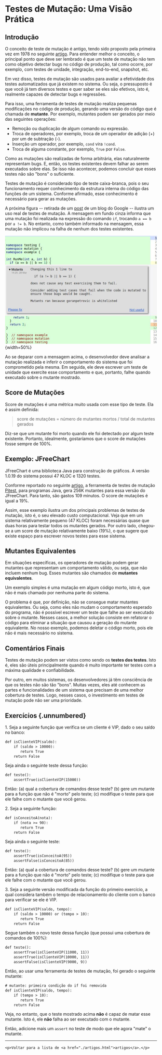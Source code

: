 
# Testes de Mutação: Uma Visão Prática

## Introdução

O conceito de teste de mutação é antigo, tendo sido proposto pela
primeira vez em 1978 
no seguinte [artigo](https://doi.org/10.1109/C-M.1978.218136). 
Para entender melhor o conceito, o principal 
ponto que deve ser lembrado é que um teste de mutação não tem como 
objetivo detectar bugs no código de produção, tal como ocorre, 
por exemplo, com testes de unidade, integração, end-to-end, 
snapshot, etc.

Em vez disso, testes de mutação são usados para avaliar a 
efetividade dos testes automatizados que já existem no sistema. 
Ou seja, o pressuposto é que você já tem diversos testes e quer 
saber se eles são efetivos, isto é, realmente capazes de detectar 
bugs e regressões.

Para isso, uma ferramenta de testes de mutação realiza pequenas 
modificações no código de produção, gerando uma versão
do código que é chamada de **mutante**. Por exemplo, mutantes 
podem ser gerados por meio das seguintes operações: 

* Remoção ou duplicação de algum comando ou expressão.
* Troca de operadores, por exemplo, troca de um operador de 
adição (+) por um de subtração (-). 
* Inserção um operador, por exemplo, `cond` vira `!cond`.
* Troca de alguma constante, por exemplo, `True` por `False`.

Como as mutações são realizadas de forma arbitrária, elas 
naturalmente representam bugs. E, então, os testes existentes 
devem falhar ao serem executados sobre elas. Se isso não 
acontecer, podemos concluir que esses testes não são "bons" 
o suficiente.

Testes de mutação é considerado tipo de teste caixa-branca,
pois o seu funcionamento requer conhecimento da estrutura 
interna do código das funções de um sistema. Conforme
afirmado, esse conhecimento é necessário para gerar
as mutações. 

A próxima figura -- retirada de um 
[post](https://testing.googleblog.com/2021/04/mutation-testing.html)
de um blog do Google --
ilustra um uso real de testes de mutação. A mensagem em fundo cinza 
informa que uma mutação foi realizada na expressão do comando `if`, 
trocando `a == b` por `a != b`. No entanto, como também informado 
na mensagem, essa mutação não implicou na falha de nenhum dos 
testes existentes.

![Exemplo de mutação que sobreviveu à execução dos testes. Fonte: Google Testing Blog](./figs/testes-mutacao-google.jpg){width=50%}

Ao se deparar com a mensagem acima, o desenvolvedor deve 
analisar a mutação realizada e inferir o comportamento do sistema 
que foi comprometido pela mesma. Em seguida, ele deve escrever 
um teste de unidade que exercite esse comportamento e que, portanto, 
falhe quando executado sobre o mutante mostrado. 

## Score de Mutações

Score de mutações é uma métrica muito usada com esse tipo 
de teste. Ela é assim definida:

> score de mutações = número de mutantes mortos / total de mutantes gerados

Diz-se que um mutante foi morto quando ele foi detectado
por algum teste existente. Portanto, idealmente, gostaríamos
que o score de mutações fosse sempre de 100%.

## Exemplo: JFreeChart

JFreeChart é uma biblioteca Java para construção de gráficos. A versão
1.0.19 do sistema possui 47 KLOC e 1320 testes.

Conforme reportado no seguinte [artigo](https://arxiv.org/abs/1601.02351), 
a ferramenta de testes de mutação [Pitest](https://pitest.org),
para programas Java, gera 256K mutantes para essa versão do JFreeChart.
Para tanto, são gastos 109 minutos. O score de mutações é igual a 19%.

Assim, esse exemplo ilustra um dos principais problemas de testes de 
mutação, isto é, o seu elevado custo computacional. Veja que em um 
sistema relativamente pequeno (47 KLOC) foram necessárias quase que
duas horas para testar todos os mutantes gerados. Por outro lado, 
chegou-se a um score de mutação relativamente baixo (19%), o que
sugere que existe espaço para escrever novos testes para 
esse sistema.

## Mutantes Equivalentes

Em situações específicas, os operadores de mutação podem gerar
mutantes que representam um comportamento válido, ou seja, 
que não incluem nenhum bug. Esses mutantes são chamados 
de **mutantes equivalentes**.

Um exemplo simples é uma mutação em algum código morto,
isto é, que não é mais chamado por nenhuma parte do sistema.

O problema é que, por definição, não se consegue matar
mutantes equivalentes. Ou seja, como eles não mudam o 
comportamento esperado do programa, não é possível escrever um 
teste que falhe ao ser executado sobre o mutante. Nesses casos,
a melhor solução consiste em refatorar o código para 
eliminar a situação que causou a geração do mutante equivalente. 
No nosso exemplo, podemos deletar o código morto, 
pois ele não é mais necessário no sistema.

## Comentários Finais

Testes de mutação podem ser vistos como sendo os **testes dos testes**. 
Isto é, eles são úteis principalmente quando é muito importante 
ter testes com a máxima qualidade e confiabilidade.

Por outro, em muitos sistemas, os desenvolvedores já têm 
consciência de que os testes não são tão "bons". Muitas vezes, eles 
até conhecem as partes e funcionalidades de um sistema que 
precisam de uma melhor cobertura de testes. Logo, nesses casos, o 
investimento em testes de mutação pode não ser uma prioridade.

## Exercícios {.unnumbered}

1\. Seja a seguinte função que verifica se um cliente é VIP, dado o 
seu saldo no banco:

```
def isClienteVIP(saldo):
    if (saldo > 10000):
       return True
    return False
```

Seja ainda o seguinte teste dessa função:

```
def teste():
    assertTrue(isClienteVIP(15000))
```

Então: (a) qual a cobertura de comandos desse teste? (b) gere 
um mutante para a função que não é "morto" pelo teste; (c) modifique 
o teste para que ele falhe com o mutante que você gerou.

2\. Seja a seguinte função:

```
def isConceitoA(nota):
    if (nota >= 90):
       return True
    return False
```

Seja ainda o seguinte teste:

```
def teste():
    assertTrue(isConceitoA(95))
    assertFalse(isConceitoA(85))
```

Então: (a) qual a cobertura de comandos desse teste? (b) gere um mutante 
para a função que não é "morto" pelo teste; (c) modifique o teste 
para que ele falhe com o mutante que você gerou.

3\. Seja a seguinte versão modificada da função do primeiro 
exercício, a qual considera também o tempo de relacionamento
do cliente com o banco para verificar se ele é VIP.

```
def isClienteVIP(saldo, tempo):
    if (saldo > 10000) or (tempo > 10):
       return True
    return False
```

Segue também o novo teste dessa função (que possui uma cobertura de 
comandos de 100%):

```
def teste():
    assertTrue(isClienteVIP(11000, 11))
    assertTrue(isClienteVIP(10000, 11))
    assertFalse(isClienteVIP(9000, 9))
```

Então, ao usar uma ferramenta de testes de mutação, foi gerado 
o seguinte mutante:

```
# mutante: primeira condição do if foi removida
def isClienteVIP(saldo, tempo):
    if (tempo > 10): 
       return True
    return False
```

Veja, no entanto, que o teste mostrado acima **não** é capaz de 
matar esse mutante. Isto é, ele **não** falha ao ser executado com 
o mutante.

Então, adicione mais um `assert` no teste de modo que ele agora
"mate" o mutante.

* * * 

```{=html}
<p>Voltar para a lista de <a href="./artigos.html">artigos</a>.</p>
```